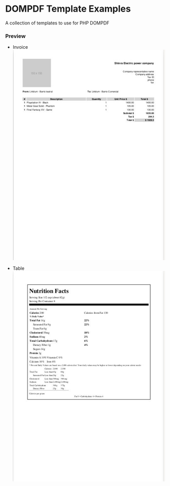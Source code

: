 # DOMPDF Template Examples

A collection of templates to use for PHP DOMPDF

### Preview
- Invoice
![Invoice preview ](resources/preview_invoice.jpg)

- Table
![Table preview ](resources/preview_table.jpg)
